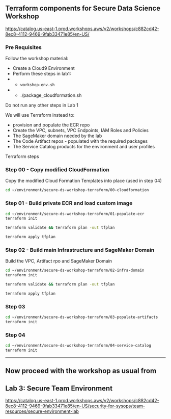 ## Terraform components for Secure Data Science Workshop

https://catalog.us-east-1.prod.workshops.aws/v2/workshops/c882cd42-8ec8-4112-9469-9fab33471e85/en-US/



### Pre Requisites

Follow the workshop material: 

* Create a Cloud9 Environment
* Perform these steps in lab1:
* * `workshop-env.sh`
* * ./package_cloudformation.sh 
  

Do not run any other steps in Lab 1 

We will use Terraform instead to:

* provision and populate the ECR repo
* Create the VPC, subnets, VPC Endpoints, IAM Roles and Policies
* The SageMaker domain needed by the lab
* The Code Artifact repos - populated with the required packages
* The Service Catalog products for the environment and user profiles


Terraform steps

### Step 00 - Copy modified CloudFormation

Copy the modified Cloud Formation Templates into place (used in step 04) 

```bash
cd ~/environment/secure-ds-workshop-terraform/00-cloudformation
```

### Step 01 - Build private ECR and load custom image

```bash
cd ~/environment/secure-ds-workshop-terraform/01-populate-ecr
terraform init
```
```bash
terraform validate && terraform plan -out tfplan 
```
```bash
terraform apply tfplan
```


### Step 02 - Build main Infrastructure and SageMaker Domain

Build the VPC, Artifact rpo and SageMaker Domain

```bash
cd ~/environment/secure-ds-workshop-terraform/02-infra-domain
terraform init
```
```bash
terraform validate && terraform plan -out tfplan 
```
```bash
terraform apply tfplan
```



### Step 03
```bash
cd ~/environment/secure-ds-workshop-terraform/03-populate-artifacts
terraform init
```


### Step 04

```bash
cd ~/environment/secure-ds-workshop-terraform/04-service-catalog
terraform init
```

-----

## Now proceed with the workshop as usual from 
## Lab 3: Secure Team Environment

https://catalog.us-east-1.prod.workshops.aws/v2/workshops/c882cd42-8ec8-4112-9469-9fab33471e85/en-US/security-for-sysops/team-resources/secure-environment-lab


